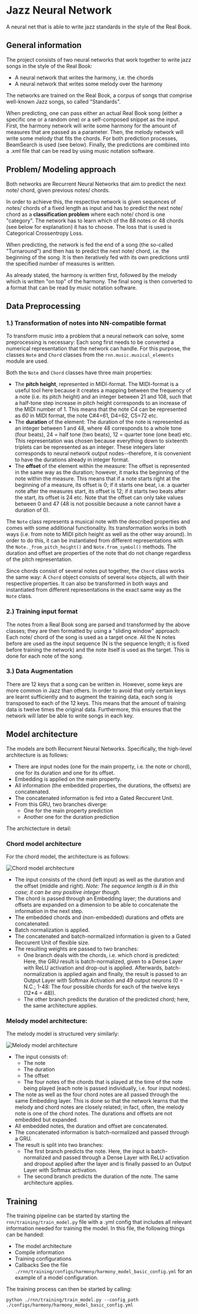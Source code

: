 # Jazz Neural Network
A neural net that is able to write jazz standards in the style of the Real Book.

## General information
The project consists of two neural networks that work together to write jazz songs
in the style of the Real Book:
- A neural network that writes the harmony, i.e. the chords
- A neural network that writes some melody over the harmony

The networks are trained on the Real Book, a corpus of songs that comprise well-known
Jazz songs, so called "Standards".

When predicting, one can pass either an actual Real Book song (either a specific one or
a random one) or a self-composed snippet as the input. First, the harmony network will
write some harmony for the amount of measures that are passed as a parameter. Then, the
melody network will write some melody that fits the chords. For both prediction
processes, BeamSearch is used (see below). Finally, the predictions are combined into
a .xml file that can be read by using music notation software.

## Problem/ Modeling approach
Both networks are Recurrent Neural Networks that aim to predict the next note/
chord, given previous notes/ chords.

In order to achieve this, the respective network is given sequences of notes/ chords
of a fixed length as input and has to predict the next note/ chord as a
**classification problem** where each note/ chord is one "category". The network has
to learn which of the 88 notes or 48 chords (see below for explanation) it has to
choose. The loss that is used is Categorical Crossentropy Loss.

When predicting, the network is fed the end of a song (the so-called "Turnaround") and
then has to predict the next note/ chord, i.e. the beginning of the song.
It is then iteratively fed with its own predictions until the specified number of
measures is written.

As already stated, the harmony is written first, followed by the melody which is written
"on top" of the harmony. The final song is then converted to a format that can be read
by music notation software.

## Data Preprocessing

### 1.) Transformation of notes into NN-compatible format

To transform music into a problem that a neural network can solve, some preprocessing
is necessary: Each song first needs to be converted a numerical representation that
the network can handle. For this purpose, the classes `Note` and `Chord` classes from
the `rnn.music.musical_elements` module are used.

Both the `Note` and `Chord` classes have three main properties:
* The **pitch height**, represented in MIDI-format. The MIDI-format is a useful tool
  here because it creates a mapping between the frequency of a note (i.e. its pitch
  height) and an integer between 21 and 108, such that a half-tone step increase in
  pitch height corresponds to an increase of the MIDI number of 1. This means that
  the note *C4* can be represented as *60* in MIDI format, the note C#4=61, D4=62, C5=72
  etc.
* The **duration** of the element: The duration of the note is represented as an integer
  between 1 and 48, where 48 corresponds to a whole tone (four beats), 24 = half tone
  (two beats), 12 = quarter tone (one beat) etc. This representation was chosen because
  everything down to sixteenth triplets can be represented as an integer. These integers
  later corresponds to neural network output nodes--therefore, it is convenient to
  have the durations already in integer format.
* The **offset** of the element within the measure: The offset is represented in the
  same way as the duration; however, it marks the beginning of the note within the
  measure. This means that if a note starts right at the beginning of a measure, its
  offset is 0; if it starts one beat, i.e. a quarter note after the measures start,
  its offset is 12; if it starts two beats after the start, its offset is 24 etc.
  Note that the offset can only take values between 0 and 47 (48 is not possible
  because a note cannot have a duration of 0).

The `Note` class represents a musical note with the described properties and comes
with some additional functionality. Its transformation works in both ways (i.e. from
note to MIDI pitch height as well as the other way around). In order to do this, it can
be instantiated from different representations with the `Note._from_pitch_height()` and
`Note.from_symbol()` methods. The duration and offset are properties of the note that
do not change regardless of the pitch representation.

Since chords consist of several notes put together, the `Chord` class works the same
way: A `Chord` object consists of several `Note` objects, all with their respective
properties. It can also be transformed in both ways and instantiated from different
representations in the exact same way as the `Note` class.

### 2.) Training input format
The notes from a Real Book song are parsed and transformed by the above classes; they
are then formatted by using a "sliding window" approach: Each note/ chord of the song
is used as a target once. All the N notes before are used as the input sequence (N is
the sequence length; it is fixed before training the network) and the note itself is
used as the target. This is done for each note of the song.

### 3.) Data Augmentation
There are 12 keys that a song can be written in. However, some keys are more common in
Jazz than others. In order to avoid that only certain keys are learnt sufficiently and
to augment the training data, each song is transposed to each of the 12 keys. This means
that the amount of training data is twelve times the original data. Furthermore, this
ensures that the network will later be able to write songs in each key.

## Model architecture
The models are both Recurrent Neural Networks. Specifically, the high-level architecture
is as follows:
* There are input nodes (one for the main property, i.e. the note or chord), one
  for its duration and one for its offset.
* Embedding is applied on the main property.
* All information (the embedded properties, the durations, the offsets) are concatenated.
* The concatenated information is fed into a Gated Reccurent Unit.
* From this GRU, two branches diverge:
  * One for the main property prediction
  * Another one for the duration prediction

The archictecture in detail:
### Chord model architecture
For the chord model, the architecture is as follows:

![Chord model architecture](./rnn/model/architecture/harmony_model.png)

* The input consists of the chord (left input) as well as the duration and the offset
  (middle and right). *Note: The sequence length is 8 in this case; it can be any
  positive integer though.*
* The chord is passed through an Embedding layer; the durations and offsets are
  expanded on a dimension to be able to concatenate the information in the next step.
* The embedded chords and (non-embedded) durations and offets are concatenated.
* Batch normalization is applied.
* The concatenated and batch-normalized information is given to a
  Gated Reccurent Unit of flexible size.
* The resulting weights are passed to two branches:
  * One branch deals with the chords, i.e. which chord is predicted: Here, the GRU
    result is batch-normalized, given to a Dense Layer with ReLU activation and
    drop-out is applied. Afterwards, batch-normalization is applied again and finally,
    the result is passed to an Output Layer with Softmax Activation and 49 output
    neurons (0 = N.C.; 1-48: The four possible chords for each of the twelve keys
    (12*4 = 48)).
  * The other branch predicts the duration of the predicted chord; here, the same
    architecture applies.

### Melody model architecture:
The melody model is structured very similarly:

![Melody model architecture](./rnn/model/architecture/melody_model.png)

* The input consists of:
  * The note
  * The duration
  * The offset
  * The four notes of the chords that is played at the time of the note being played
    (each note is passed individually, i.e. four input nodes).
* The note as well as the four chord notes are all passed through the same Embedding
  layer. This is done so that the network learns that the melody and chord notes are
  closely related; in fact, often, the melody note is one of the chord notes. The
  durations and offsets are not embedded but expanded.
* All embedded notes, the duration and offset are concatenated.
* The concatenated information is batch-normalized and passed through a GRU.
* The result is split into two branches:
  * The first branch predicts the note. Here, the input is batch-normalized and passed
    through a Dense Layer with ReLU activation and dropout applied after the layer and
    is finally passed to an Output Layer with Softmax activation.
  * The second branch predicts the duration of the note. The same architecture applies.

## Training
The training pipeline can be started by starting the `rnn/training/train_model.py`
file with a .yml config that includes all relevant information needed for training
the model. In this file, the following things can be handed:
* The model architecture
* Compile information
* Training configurations
* Callbacks
See the file `./rnn/training/configs/harmony/harmony_model_basic_config.yml` for an
example of a model configuration.

The training process can then be started by calling:
```{bash}
python ./rnn/training/train_model.py --config_path ./configs/harmony/harmony_model_basic_config.yml
```
